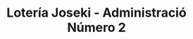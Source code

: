 ---
title: "Lotería Joseki - Administració Número 2"
url: /benicarlo/loteria-joseki-administracio-numero-2/
shop: lotería
---